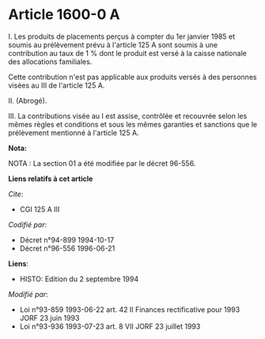 # Article 1600-0 A

I. Les produits de placements perçus à compter du 1er janvier 1985 et soumis au prélèvement prévu à l'article 125 A sont
soumis à une contribution au taux de 1 % dont le produit est versé à la caisse nationale des allocations familiales. 

Cette contribution n'est pas applicable aux produits versés à des personnes visées au III de l'article 125 A.

II. (Abrogé).

III. La contributions visée au I est assise, contrôlée et recouvrée selon les mêmes règles et conditions et sous les mêmes
garanties et sanctions que le prélèvement mentionné à l'article 125 A.

**Nota:**

NOTA : La section 01 a été modifiée par le décret 96-556.

**Liens relatifs à cet article**

_Cite_:

  - CGI 125 A III

_Codifié par_:

  - Décret n°94-899 1994-10-17
  - Décret n°96-556 1996-06-21

**Liens**:

  - HISTO: Edition du 2 septembre 1994

_Modifié par_:

  - Loi n°93-859 1993-06-22 art. 42 II Finances rectificative pour 1993 JORF 23 juin 1993
  - Loi n°93-936 1993-07-23 art. 8 VII JORF 23 juillet 1993

